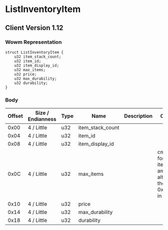 # ListInventoryItem

## Client Version 1.12

### Wowm Representation
```rust,ignore
struct ListInventoryItem {
    u32 item_stack_count;
    u32 item_id;
    u32 item_display_id;
    u32 max_items;
    u32 price;
    u32 max_durability;
    u32 durability;
}
```
### Body

| Offset | Size / Endianness | Type | Name | Description | Comment |
| ------ | ----------------- | ---- | ---- | ----------- | ------- |
| 0x00 | 4 / Little | u32 | item_stack_count |  |  |
| 0x04 | 4 / Little | u32 | item_id |  |  |
| 0x08 | 4 / Little | u32 | item_display_id |  |  |
| 0x0C | 4 / Little | u32 | max_items |  | cmangos: 0 for infinity item amount, although they send 0xFFFFFFFF in that case |
| 0x10 | 4 / Little | u32 | price |  |  |
| 0x14 | 4 / Little | u32 | max_durability |  |  |
| 0x18 | 4 / Little | u32 | durability |  |  |


